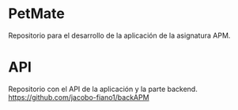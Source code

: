 # PetMate
Repositorio para el desarrollo de la aplicación de la asignatura APM.


# API
Repositorio con el API de la aplicación y la parte backend. https://github.com/jacobo-fiano1/backAPM

